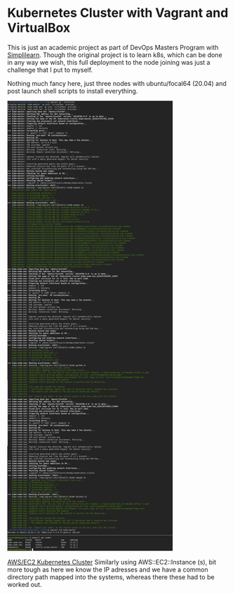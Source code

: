 # Kubernetes Cluster with Vagrant and VirtualBox 

This is just an academic project as part of DevOps Masters Program with [Simplilearn](https://www.simplilearn.com/devops-engineer-masters-program-certification-training). Though the original project is to learn k8s, which can be done in any way we wish, this full deployment to the node joining was just a challenge that I put to myself.

Nothing much fancy here, just three nodes with ubuntu/focal64 (20.04) and post launch shell scripts to install everything.

![vargant up --provision output](./vagrant-virtualbox.png)

[AWS/EC2 Kubernetes Cluster](../aws/aws-cf-kubecluster) Similarly using AWS::EC2::Instance (s), bit more tough as here we know the IP adresses and we have a common directory path mapped into the systems, whereas there these had to be worked out.
